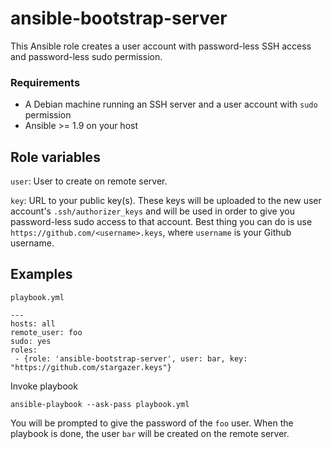 # ansible-bootstrap-server

This Ansible role creates a user account with password-less SSH access and password-less sudo permission.

### Requirements

* A Debian machine running an SSH server and a user account with ``sudo`` permission
* Ansible >= 1.9 on your host

## Role variables

``user``: User to create on remote server.

``key``: URL to your public key(s). These keys will be uploaded to the new user account's ``.ssh/authorizer_keys`` and will be used in order to give you password-less sudo access to that account. Best thing you can do is use ``https://github.com/<username>.keys``, where ``username`` is your Github username. 

## Examples

    playbook.yml

    ---
    hosts: all
    remote_user: foo
    sudo: yes
    roles:
     - {role: 'ansible-bootstrap-server', user: bar, key: "https://github.com/stargazer.keys"}

Invoke playbook
    
    ansible-playbook --ask-pass playbook.yml

You will be prompted to give the password of the ``foo`` user. When the playbook is done, the user ``bar`` will be created on the remote server.
